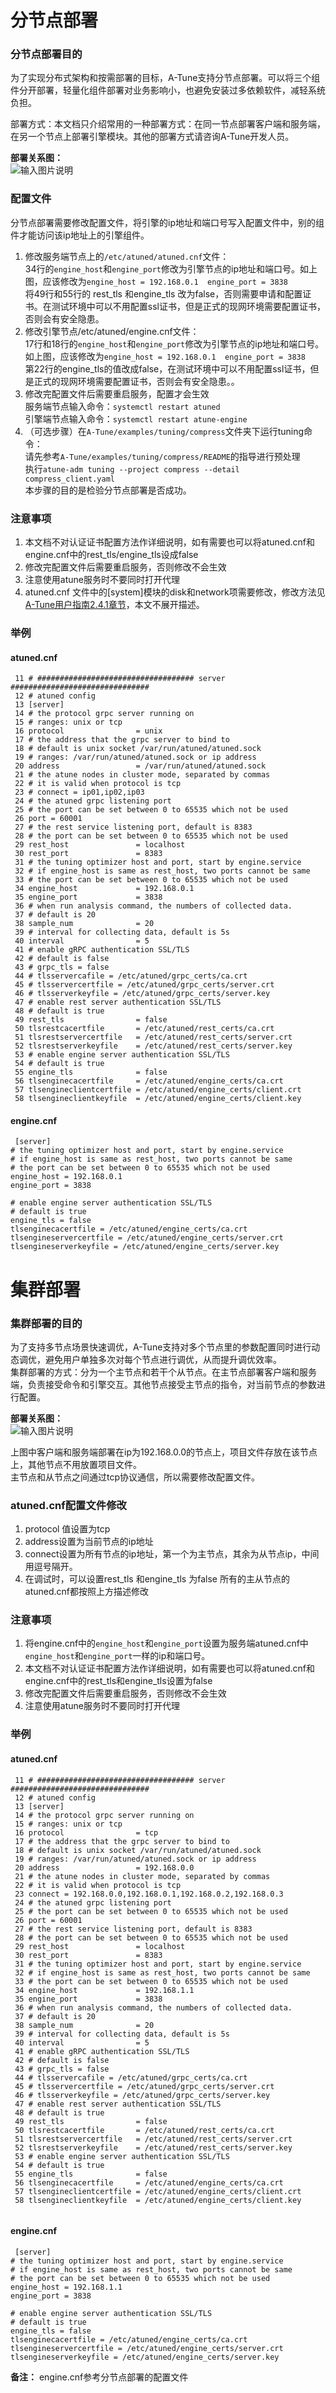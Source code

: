 # 分节点部署

### 分节点部署目的
为了实现分布式架构和按需部署的目标，A-Tune支持分节点部署。可以将三个组件分开部署，轻量化组件部署对业务影响小，也避免安装过多依赖软件，减轻系统负担。<br/>

部署方式：本文档只介绍常用的一种部署方式：在同一节点部署客户端和服务端，在另一个节点上部署引擎模块。其他的部署方式请咨询A-Tune开发人员。

**部署关系图：** <br/>
![输入图片说明](figures/%E9%83%A8%E7%BD%B2%E5%85%B3%E7%B3%BB%E5%9B%BE.PNG)

### 配置文件
分节点部署需要修改配置文件，将引擎的ip地址和端口号写入配置文件中，别的组件才能访问该ip地址上的引擎组件。

1.	修改服务端节点上的`/etc/atuned/atuned.cnf`文件：<br/>
34行的`engine_host`和`engine_port`修改为引擎节点的ip地址和端口号。如上图，应该修改为`engine_host = 192.168.0.1  engine_port = 3838`<br/>
将49行和55行的 rest_tls 和engine_tls 改为false，否则需要申请和配置证书。在测试环境中可以不用配置ssl证书，但是正式的现网环境需要配置证书，否则会有安全隐患。
2.	修改引擎节点/etc/atuned/engine.cnf文件：<br/>
17行和18行的`engine_host`和`engine_port`修改为引擎节点的ip地址和端口号。如上图，应该修改为`engine_host = 192.168.0.1  engine_port = 3838`<br/>
第22行的engine_tls的值改成false，在测试环境中可以不用配置ssl证书，但是正式的现网环境需要配置证书，否则会有安全隐患。。 
3.	修改完配置文件后需要重启服务，配置才会生效<br/>
服务端节点输入命令：`systemctl restart atuned`<br/>
引擎端节点输入命令：`systemctl restart atune-engine`<br/>
4.	（可选步骤）在`A-Tune/examples/tuning/compress`文件夹下运行tuning命令：<br/>
请先参考`A-Tune/examples/tuning/compress/README`的指导进行预处理<br/>
执行`atune-adm tuning --project compress --detail compress_client.yaml`<br/>
本步骤的目的是检验分节点部署是否成功。

### 注意事项
1.	本文档不对认证证书配置方法作详细说明，如有需要也可以将atuned.cnf和engine.cnf中的rest_tls/engine_tls设成false
2.	修改完配置文件后需要重启服务，否则修改不会生效
3.	注意使用atune服务时不要同时打开代理
4.	atuned.cnf 文件中的[system]模块的disk和network项需要修改，修改方法见[A-Tune用户指南2.4.1章节](https://gitee.com/gaoruoshu/A-Tune/blob/master/Documentation/UserGuide/A-Tune%E7%94%A8%E6%88%B7%E6%8C%87%E5%8D%97.md)，本文不展开描述。

### 举例
#### atuned.cnf
```
 11 # ################################### server ###############################
 12 # atuned config
 13 [server]
 14 # the protocol grpc server running on
 15 # ranges: unix or tcp
 16 protocol                = unix
 17 # the address that the grpc server to bind to
 18 # default is unix socket /var/run/atuned/atuned.sock
 19 # ranges: /var/run/atuned/atuned.sock or ip address
 20 address                 = /var/run/atuned/atuned.sock
 21 # the atune nodes in cluster mode, separated by commas
 22 # it is valid when protocol is tcp
 23 # connect = ip01,ip02,ip03
 24 # the atuned grpc listening port
 25 # the port can be set between 0 to 65535 which not be used
 26 port = 60001
 27 # the rest service listening port, default is 8383
 28 # the port can be set between 0 to 65535 which not be used
 29 rest_host               = localhost
 30 rest_port               = 8383
 31 # the tuning optimizer host and port, start by engine.service
 32 # if engine_host is same as rest_host, two ports cannot be same
 33 # the port can be set between 0 to 65535 which not be used
 34 engine_host             = 192.168.0.1
 35 engine_port             = 3838
 36 # when run analysis command, the numbers of collected data.
 37 # default is 20
 38 sample_num              = 20
 39 # interval for collecting data, default is 5s
 40 interval                = 5
 41 # enable gRPC authentication SSL/TLS
 42 # default is false
 43 # grpc_tls = false
 44 # tlsservercafile = /etc/atuned/grpc_certs/ca.crt
 45 # tlsservercertfile = /etc/atuned/grpc_certs/server.crt
 46 # tlsserverkeyfile = /etc/atuned/grpc_certs/server.key
 47 # enable rest server authentication SSL/TLS
 48 # default is true
 49 rest_tls                = false
 50 tlsrestcacertfile       = /etc/atuned/rest_certs/ca.crt
 51 tlsrestservercertfile   = /etc/atuned/rest_certs/server.crt
 52 tlsrestserverkeyfile    = /etc/atuned/rest_certs/server.key
 53 # enable engine server authentication SSL/TLS
 54 # default is true
 55 engine_tls              = false
 56 tlsenginecacertfile     = /etc/atuned/engine_certs/ca.crt
 57 tlsengineclientcertfile = /etc/atuned/engine_certs/client.crt
 58 tlsengineclientkeyfile  = /etc/atuned/engine_certs/client.key
```
#### engine.cnf
```
 [server]
# the tuning optimizer host and port, start by engine.service
# if engine_host is same as rest_host, two ports cannot be same
# the port can be set between 0 to 65535 which not be used
engine_host = 192.168.0.1
engine_port = 3838

# enable engine server authentication SSL/TLS
# default is true
engine_tls = false
tlsenginecacertfile = /etc/atuned/engine_certs/ca.crt
tlsengineservercertfile = /etc/atuned/engine_certs/server.crt
tlsengineserverkeyfile = /etc/atuned/engine_certs/server.key
```

# 集群部署

### 集群部署的目的
为了支持多节点场景快速调优，A-Tune支持对多个节点里的参数配置同时进行动态调优，避免用户单独多次对每个节点进行调优，从而提升调优效率。<br/>
集群部署的方式：分为一个主节点和若干个从节点。在主节点部署客户端和服务端，负责接受命令和引擎交互。其他节点接受主节点的指令，对当前节点的参数进行配置。

**部署关系图：** <br/>
![输入图片说明](figures/%E9%9B%86%E7%BE%A4%E9%83%A8%E7%BD%B2%E5%85%B3%E7%B3%BB%E5%9B%BE.PNG)

上图中客户端和服务端部署在ip为192.168.0.0的节点上，项目文件存放在该节点上，其他节点不用放置项目文件。<br/>
主节点和从节点之间通过tcp协议通信，所以需要修改配置文件。

### atuned.cnf配置文件修改
1.	protocol 值设置为tcp
2.	address设置为当前节点的ip地址
3.	connect设置为所有节点的ip地址，第一个为主节点，其余为从节点ip，中间用逗号隔开。
4.	在调试时，可以设置rest_tls 和engine_tls 为false
所有的主从节点的atuned.cnf都按照上方描述修改

### 注意事项
1.	将engine.cnf中的`engine_host`和`engine_port`设置为服务端atuned.cnf中`engine_host`和`engine_port`一样的ip和端口号。
2.	本文档不对认证证书配置方法作详细说明，如有需要也可以将atuned.cnf和engine.cnf中的rest_tls和engine_tls设置为false
3.	修改完配置文件后需要重启服务，否则修改不会生效
4.	注意使用atune服务时不要同时打开代理

### 举例
#### atuned.cnf
```
 11 # ################################### server ###############################
 12 # atuned config
 13 [server]
 14 # the protocol grpc server running on
 15 # ranges: unix or tcp
 16 protocol                = tcp
 17 # the address that the grpc server to bind to
 18 # default is unix socket /var/run/atuned/atuned.sock
 19 # ranges: /var/run/atuned/atuned.sock or ip address
 20 address                 = 192.168.0.0
 21 # the atune nodes in cluster mode, separated by commas
 22 # it is valid when protocol is tcp
 23 connect = 192.168.0.0,192.168.0.1,192.168.0.2,192.168.0.3
 24 # the atuned grpc listening port
 25 # the port can be set between 0 to 65535 which not be used
 26 port = 60001
 27 # the rest service listening port, default is 8383
 28 # the port can be set between 0 to 65535 which not be used
 29 rest_host               = localhost
 30 rest_port               = 8383
 31 # the tuning optimizer host and port, start by engine.service
 32 # if engine_host is same as rest_host, two ports cannot be same
 33 # the port can be set between 0 to 65535 which not be used
 34 engine_host             = 192.168.1.1
 35 engine_port             = 3838
 36 # when run analysis command, the numbers of collected data.
 37 # default is 20
 38 sample_num              = 20
 39 # interval for collecting data, default is 5s
 40 interval                = 5
 41 # enable gRPC authentication SSL/TLS
 42 # default is false
 43 # grpc_tls = false
 44 # tlsservercafile = /etc/atuned/grpc_certs/ca.crt
 45 # tlsservercertfile = /etc/atuned/grpc_certs/server.crt
 46 # tlsserverkeyfile = /etc/atuned/grpc_certs/server.key
 47 # enable rest server authentication SSL/TLS
 48 # default is true
 49 rest_tls                = false
 50 tlsrestcacertfile       = /etc/atuned/rest_certs/ca.crt
 51 tlsrestservercertfile   = /etc/atuned/rest_certs/server.crt
 52 tlsrestserverkeyfile    = /etc/atuned/rest_certs/server.key
 53 # enable engine server authentication SSL/TLS
 54 # default is true
 55 engine_tls              = false
 56 tlsenginecacertfile     = /etc/atuned/engine_certs/ca.crt
 57 tlsengineclientcertfile = /etc/atuned/engine_certs/client.crt
 58 tlsengineclientkeyfile  = /etc/atuned/engine_certs/client.key
 
```
#### engine.cnf
```
 [server]
# the tuning optimizer host and port, start by engine.service
# if engine_host is same as rest_host, two ports cannot be same
# the port can be set between 0 to 65535 which not be used
engine_host = 192.168.1.1
engine_port = 3838

# enable engine server authentication SSL/TLS
# default is true
engine_tls = false
tlsenginecacertfile = /etc/atuned/engine_certs/ca.crt
tlsengineservercertfile = /etc/atuned/engine_certs/server.crt
tlsengineserverkeyfile = /etc/atuned/engine_certs/server.key
```

**备注：** engine.cnf参考分节点部署的配置文件

